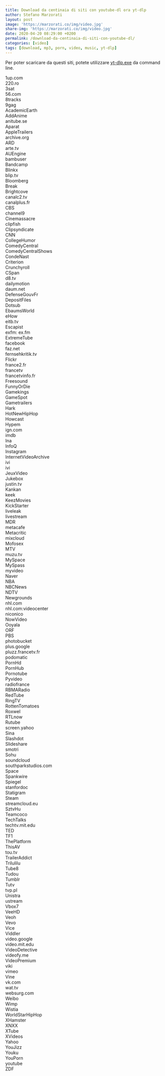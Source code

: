 ```yaml
---
title: Download da centinaia di siti con youtube-dl ora yt-dlp
author: Stefano Marzorati
layout: post
image: 'https://marzorati.co/img/video.jpg'
share-img: 'https://marzorati.co/img/video.jpg'
date: 2020-04-20 08:29:00 +0200
permalink: /download-da-centinaia-di-siti-con-youtube-dl/
categories: [video]
tags: [download, mp3, porn, video, music, yt-dlp]
---
```

Per poter scaricare da questi siti, potete utilizzare <a href="https://github.com/yt-dlp/yt-dlp/releases" target="_blank">yt-dlp.exe</a> da command line.   

1up.com  
220.ro  
3sat  
56.com  
8tracks  
9gag  
AcademicEarth  
AddAnime  
anitube.se  
Aparat  
AppleTrailers  
archive.org  
ARD  
arte.tv  
AUEngine  
bambuser  
Bandcamp  
Blinkx  
blip.tv  
Bloomberg  
Break  
Brightcove  
canalc2.tv  
canalplus.fr  
CBS  
channel9  
Cinemassacre  
clipfish  
Clipsyndicate  
CNN  
CollegeHumor  
ComedyCentral  
ComedyCentralShows  
CondeNast  
Criterion  
Crunchyroll  
CSpan  
d8.tv  
dailymotion  
daum.net  
DefenseGouvFr  
DepositFiles  
Dotsub  
EbaumsWorld  
eHow  
eitb.tv  
Escapist  
exfm: ex.fm  
ExtremeTube  
facebook  
faz.net  
fernsehkritik.tv  
Flickr  
france2.fr  
francetv  
francetvinfo.fr  
Freesound  
FunnyOrDie  
Gamekings  
GameSpot  
Gametrailers  
Hark  
HotNewHipHop  
Howcast  
Hypem  
ign.com  
imdb  
Ina  
InfoQ  
Instagram  
InternetVideoArchive  
ivi  
ivi  
JeuxVideo  
Jukebox  
justin.tv  
Kankan  
keek  
KeezMovies  
KickStarter  
liveleak  
livestream  
MDR  
metacafe  
Metacritic  
mixcloud  
Mofosex  
MTV  
muzu.tv  
MySpace  
MySpass  
myvideo  
Naver  
NBA  
NBCNews  
NDTV  
Newgrounds  
nhl.com  
nhl.com:videocenter  
niconico  
NowVideo  
Ooyala  
ORF  
PBS  
photobucket  
plus.google  
pluzz.francetv.fr  
podomatic  
PornHd  
PornHub  
Pornotube  
Pyvideo  
radiofrance  
RBMARadio  
RedTube  
RingTV  
RottenTomatoes  
Roxwel  
RTLnow  
Rutube  
screen.yahoo  
Sina  
Slashdot  
Slideshare  
smotri  
Sohu  
soundcloud  
southparkstudios.com  
Space  
Spankwire  
Spiegel  
stanfordoc  
Statigram  
Steam  
streamcloud.eu  
SztvHu  
Teamcoco  
TechTalks  
techtv.mit.edu  
TED  
TF1  
ThePlatform  
ThisAV  
tou.tv  
TrailerAddict  
Trilulilu  
Tube8  
Tudou  
Tumblr  
Tutv  
tvp.pl  
Unistra  
ustream  
Vbox7  
VeeHD  
Veoh  
Vevo  
Vice  
Viddler  
video.google  
video.mit.edu  
VideoDetective  
videofy.me  
VideoPremium  
viki  
vimeo  
Vine  
vk.com  
wat.tv  
websurg.com  
Weibo  
Wimp  
Wistia  
WorldStarHipHop  
XHamster  
XNXX  
XTube  
XVideos  
Yahoo  
YouJizz  
Youku  
YouPorn  
youtube  
ZDF